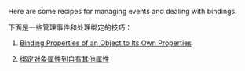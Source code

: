 Here are some recipes for managing events and dealing with bindings.

下面是一些管理事件和处理绑定的技巧：

1. [Binding Properties of an Object to Its Own Properties](/guides/cookbook/event_handling_and_data_binding/binding_properties_of_an_object_to_its_own_properties)

1. [绑定对象属性到自有其他属性](/guides/cookbook/event_handling_and_data_binding/binding_properties_of_an_object_to_its_own_properties)
